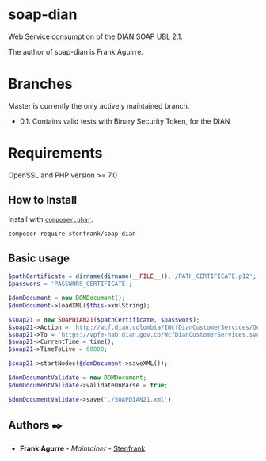 # soap-dian

Web Service consumption of the DIAN SOAP UBL 2.1.

The author of soap-dian is Frank Aguirre.

# Branches
Master is currently the only actively maintained branch.
* 0.1: Contains valid tests with Binary Security Token, for the DIAN

# Requirements

OpenSSL and PHP version >= 7.0


## How to Install

Install with [`composer.phar`](http://getcomposer.org).

```sh
composer require stenfrank/soap-dian
```

## Basic usage

```php
$pathCertificate = dirname(dirname(__FILE__)).'/PATH_CERTIFICATE.p12';
$passwors = 'PASSWORS_CERTIFICATE';

$domDocument = new DOMDocument();
$domDocument->loadXML($this->xmlString);

$soap21 = new SOAPDIAN21($pathCertificate, $passwors);
$soap21->Action = 'http://wcf.dian.colombia/IWcfDianCustomerServices/GetStatus';
$soap21->To = 'https://vpfe-hab.dian.gov.co/WcfDianCustomerServices.svc';
$soap21->CurrentTime = time();
$soap21->TimeToLive = 60000;

$soap21->startNodes($domDocument->saveXML());

$domDocumentValidate = new DOMDocument;
$domDocumentValidate->validateOnParse = true;

$domDocumentValidate->save('./SOAPDIAN21.xml')
```

## Authors ✒️

* **Frank Agurre** - *Maintainer* - [Stenfrank](https://github.com/Stenfrank/)